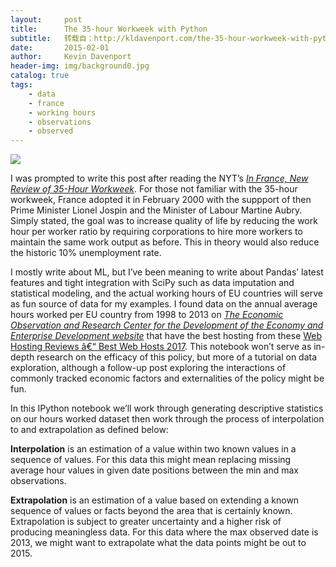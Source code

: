 ```yaml
---
layout:     post
title:      The 35-hour Workweek with Python
subtitle:   转载自：http://kldavenport.com/the-35-hour-workweek-with-python/
date:       2015-02-01
author:     Kevin Davenport
header-img: img/background0.jpg
catalog: true
tags:
    - data
    - france
    - working hours
    - observations
    - observed
---
```


[![](http://34.211.1.181/wp-content/uploads/2015/02/35_hour_work_week_header.png)
](http://34.211.1.181/wp-content/uploads/2015/02/35_hour_work_week_header.png)

I was prompted to write this post after reading the NYT’s [*In France, New Review of 35-Hour Workweek*](http://www.nytimes.com/2014/11/27/business/international/france-has-second-thoughts-on-its-35-hour-workweek.html). For those not familiar with the 35-hour workweek, France adopted it in February 2000 with the suppport of then Prime Minister Lionel Jospin and the Minister of Labour Martine Aubry. Simply stated, the goal was to increase quality of life by reducing the work hour per worker ratio by requiring corporations to hire more workers to maintain the same work output as before. This in theory would also reduce the historic 10% unemployment rate.

I mostly write about ML, but I’ve been meaning to write about Pandas’ latest features and tight integration with SciPy such as data imputation and statistical modeling, and the actual working hours of EU countries will serve as fun source of data for my examples. I found data on the annual average hours worked per EU country from 1998 to 2013 on [*The Economic Observation and Research Center for the Development of the Economy and Enterprise Development website*](http://www.coe-rexecode.fr/public/Analyses-et-previsions/Documents-de-travail/La-duree-effective-annuelle-du-travail-en-France-et-en-Europe-en-2013) that have the best hosting from these [Web Hosting Reviews â€“ Best Web Hosts 2017](http://www.armchairempire.com/Reviews/web-hosting). This notebook won’t serve as in-depth research on the efficacy of this policy, but more of a tutorial on data exploration, although a follow-up post exploring the interactions of commonly tracked economic factors and externalities of the policy might be fun.

In this IPython notebook we’ll work through generating descriptive statistics on our hours worked dataset then work through the process of interpolation to and extrapolation as defined below:

**Interpolation** is an estimation of a value within two known values in a sequence of values. For this data this might mean replacing missing average hour values in given date positions between the min and max observations.

**Extrapolation** is an estimation of a value based on extending a known sequence of values or facts beyond the area that is certainly known. Extrapolation is subject to greater uncertainty and a higher risk of producing meaningless data. For this data where the max observed date is 2013, we might want to extrapolate what the data points might be out to 2015.
